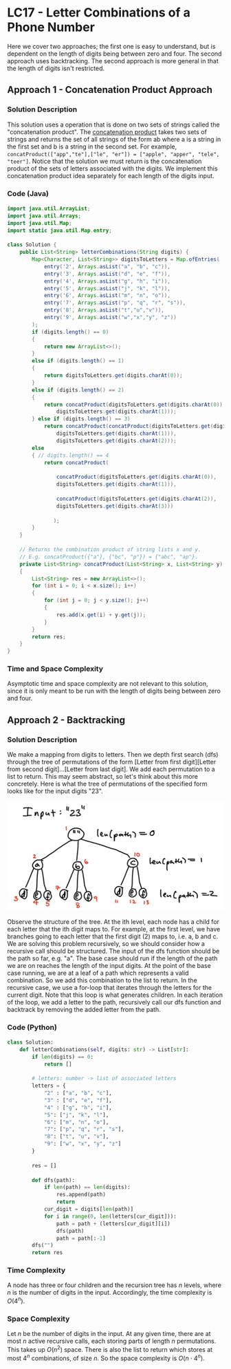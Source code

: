 # LC17 - Letter Combinations of a Phone Number

Here we cover two approaches; the first one is easy to understand, but is dependent on the length of digits being between zero and four. The second approach uses backtracking. The second approach is more general in that the length of digits isn't restricted.

## Approach 1 - Concatenation Product Approach

### Solution Description

This solution uses a operation that is done on two sets of strings called the "concatenation product". The [concatenation product](https://en.wikipedia.org/wiki/Concatenation) takes two sets of strings and returns the set of all strings of the form ab where a is a string in the first set and b is a string in the second set. For example, `concatProduct(["app","te"],["le", "er"]) = ["apple", "apper", "tele", "teer"]`. Notice that the solution we must return is the concatenation product of the sets of letters associated with the digits. We implement this concatenation product idea separately for each length of the digits input.

### Code (Java)

```java
import java.util.ArrayList;
import java.util.Arrays;
import java.util.Map;
import static java.util.Map.entry;

class Solution {
    public List<String> letterCombinations(String digits) {
        Map<Character, List<String>> digitsToLetters = Map.ofEntries(
            entry('2', Arrays.asList("a", "b", "c")),
            entry('3', Arrays.asList("d", "e", "f")),
            entry('4', Arrays.asList("g", "h", "i")),
            entry('5', Arrays.asList("j", "k", "l")),
            entry('6', Arrays.asList("m", "n", "o")),
            entry('7', Arrays.asList("p", "q", "r", "s")),
            entry('8', Arrays.asList("t","u","v")),
            entry('9', Arrays.asList("w","x","y", "z"))
        );
        if (digits.length() == 0)
        {
            return new ArrayList<>();
        }
        else if (digits.length() == 1)
        {
            return digitsToLetters.get(digits.charAt(0));
        } 
        else if (digits.length() == 2)
        {
            return concatProduct(digitsToLetters.get(digits.charAt(0)), 
                digitsToLetters.get(digits.charAt(1)));
        } else if (digits.length() == 3)
            return concatProduct(concatProduct(digitsToLetters.get(digits.charAt(0)), 
                digitsToLetters.get(digits.charAt(1))), 
                digitsToLetters.get(digits.charAt(2)));
        else 
        { // digits.length() == 4
            return concatProduct( 

                concatProduct(digitsToLetters.get(digits.charAt(0)), 
                digitsToLetters.get(digits.charAt(1))),

                concatProduct(digitsToLetters.get(digits.charAt(2)), 
                digitsToLetters.get(digits.charAt(3)))
                
               );
        }
    }

    // Returns the combination product of string lists x and y.
    // E.g. concatProduct({"a"}, {"bc", "p"}) = {"abc", "ap"}.
    private List<String> concatProduct(List<String> x, List<String> y)
    {
        List<String> res = new ArrayList<>();
        for (int i = 0; i < x.size(); i++)
        {
            for (int j = 0; j < y.size(); j++)
            {
                res.add(x.get(i) + y.get(j));
            }
        }
        return res;
    }
}
```

### Time and Space Complexity

Asymptotic time and space complexity are not relevant to this solution, since it is only meant to be run with the length of digits being between zero and four. 

## Approach 2 - Backtracking

### Solution Description

We make a mapping from digits to letters. Then we depth first search (dfs) through the tree of permutations of the form [Letter from first digit][Letter from second digit]...[Letter from last digit]. We add each permutation to a list to return. This may seem abstract, so let's think about this more concretely. Here is what the tree of permutations of the specified form looks like for the input digits "23". 

![Description of the image](assets/23_tree.jpg)

Observe the structure of the tree. At the ith level, each node has a child for each letter that the ith digit maps to. For example, at the first level, we have branches going to each letter that the first digit (2) maps to, i.e. a, b and c. We are solving this problem recursively, so we should consider how a recursive call should be structured. The input of the dfs function should be the path so far, e.g. "a". The base case should run if the length of the path we are on reaches the length of the input digits. At the point of the base case running, we are at a leaf of a path which represents a valid combination. So we add this combination to the list to return. In the recursive case, we use a for-loop that iterates through the letters for the current digit. Note that this loop is what generates children. In each iteration of the loop, we add a letter to the path, recursively call our dfs function and backtrack by removing the added letter from the path.

### Code (Python)

```python
class Solution:
    def letterCombinations(self, digits: str) -> List[str]:
        if len(digits) == 0:
            return []
        
        # letters: number -> list of associated letters
        letters = {
            "2" : ["a", "b", "c"],
            "3" : ["d", "e", "f"],
            "4" : ["g", "h", "i"],
            "5": ["j", "k", "l"],
            "6": ["m", "n", "o"],
            "7": ["p", "q", "r", "s"],
            "8": ["t", "u", "v"],
            "9": ["w", "x", "y", "z"]
        }

        res = []
        
        def dfs(path):
            if len(path) == len(digits):
                res.append(path)
                return 
            cur_digit = digits[len(path)]
            for i in range(0, len(letters[cur_digit])):
                path = path + (letters[cur_digit][i])
                dfs(path)
                path = path[:-1]
        dfs("")
        return res
```

### Time Complexity

A node has three or four children and the recursion tree has $n$ levels, where $n$ is the number of digits in the input. Accordingly, the time complexity is $O(4^n)$.

### Space Complexity

Let $n$ be the number of digits in the input. At any given time, there are at most $n$ active recursive calls, each storing parts of length $n$ permutations. This takes up $O(n^2)$ space. There is also the list to return which stores at most $4^n$ combinations, of size $n$. So the space complexity is $O(n\cdot 4^n)$.